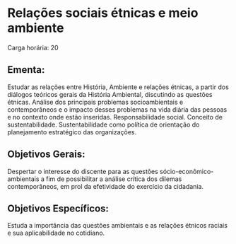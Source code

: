 # Relações sociais étnicas e meio ambiente

Carga horária: 20

## Ementa:

Estudar as relações entre História, Ambiente e relações étnicas, a partir dos diálogos teóricos gerais da História Ambiental, discutindo as questões étnicas. Análise dos principais problemas socioambientais e contemporâneos e o impacto desses problemas na vida diária das pessoas e no contexto onde estão inseridas. Responsabilidade social. Conceito de sustentabilidade. Sustentabilidade como política de orientação do planejamento estratégico das organizações.

## Objetivos Gerais:

Despertar o interesse do discente para as questões sócio-econômico-ambientais a fim de possibilitar a análise crítica dos dilemas contemporâneos, em prol da efetividade do exercício da cidadania.

## Objetivos Específicos:

Estuda a importância das questões ambientais e as relações étnicos raciais e sua aplicabilidade no cotidiano.